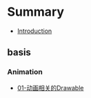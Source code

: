 # Summary

* [Introduction](README.md)

## basis

### Animation

* [01-动画相关的Drawable](basis/animation/01-动画相关的Drawable.md)
